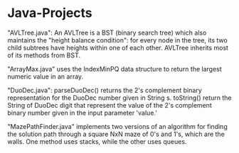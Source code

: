 # Java-Projects

"AVLTree.java": An AVLTree is a BST (binary search tree) which also maintains the "height balance condition": for every node in the tree, its two child subtrees have heights within one of each other. AVLTree inherits most of its methods from BST.

"ArrayMax.java" uses the IndexMinPQ data structure to return the largest numeric value in an array.

"DuoDec.java": parseDuoDec() returns the 2's complement binary representation for the DuoDec number given in String s. toString() return the String of DuoDec digit that represent the value of the 2's complement binary number given in the input parameter 'value.'

"MazePathFinder.java" implements two versions of an algorithm for finding the solution path through a square NxN maze of 0's and 1's, which are the walls. One method uses stacks, while the other uses queues.
